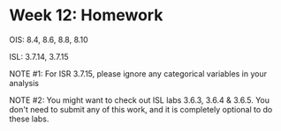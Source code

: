 # Week 12: Homework

OIS: 8.4, 8.6, 8.8, 8.10

ISL: 3.7.14, 3.7.15

NOTE #1: For ISR 3.7.15, please ignore any categorical variables in your analysis

NOTE #2: You might want to check out ISL labs 3.6.3, 3.6.4 & 3.6.5.  You don't need to submit any of this work, and it is completely optional to do these labs.
